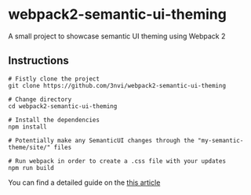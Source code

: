 # webpack2-semantic-ui-theming
A small project to showcase semantic UI theming using Webpack 2


## Instructions

```
# Fistly clone the project
git clone https://github.com/3nvi/webpack2-semantic-ui-theming

# Change directory
cd webpack2-semantic-ui-theming

# Install the dependencies
npm install

# Potentially make any SemanticUI changes through the "my-semantic-theme/site/" files

# Run webpack in order to create a .css file with your updates
npm run build
```

You can find a detailed guide on the [this article](https://medium.com/webmonkeys/webpack-2-semantic-ui-theming-a216ddf60daf)
